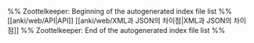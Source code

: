 %% Zoottelkeeper: Beginning of the autogenerated index file list  %%
 [[anki/web/API|API]]
 [[anki/web/XML과 JSON의 차이점|XML과 JSON의 차이점]]
%% Zoottelkeeper: End of the autogenerated index file list  %%
